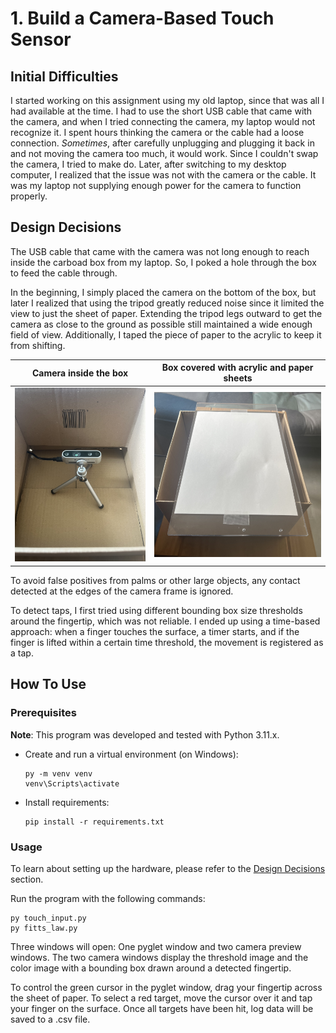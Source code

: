 # 1. Build a Camera-Based Touch Sensor

## Initial Difficulties

I started working on this assignment using my old laptop, since that was all I had available at the time. I had to use the short USB cable that came with the camera, and when I tried connecting the camera, my laptop would not recognize it. I spent hours thinking the camera or the cable had a loose connection. *Sometimes*, after carefully unplugging and plugging it back in and not moving the camera too much, it would work. Since I couldn't swap the camera, I tried to make do. Later, after switching to my desktop computer, I realized that the issue was not with the camera or the cable. It was my laptop not supplying enough power for the camera to function properly.


## Design Decisions

The USB cable that came with the camera was not long enough to reach inside the carboad box from my laptop. So, I poked a hole through the box to feed the cable through.

In the beginning, I simply placed the camera on the bottom of the box, but later I realized that using the tripod greatly reduced noise since it limited the view to just the sheet of paper. Extending the tripod legs outward to get the camera as close to the ground as possible still maintained a wide enough field of view. Additionally, I taped the piece of paper to the acrylic to keep it from shifting.

Camera inside the box    |  Box covered with acrylic and paper sheets
-------------------------|-------------------------
![](./img/cam.jpg)  |  ![](./img/box.jpg)

To avoid false positives from palms or other large objects, any contact detected at the edges of the camera frame is ignored.

To detect taps, I first tried using different bounding box size thresholds around the fingertip, which was not reliable. I ended up using a time-based approach: when a finger touches the surface, a timer starts, and if the finger is lifted within a certain time threshold, the movement is registered as a tap.

## How To Use

### Prerequisites

**Note**: This program was developed and tested with Python 3.11.x.

- Create and run a virtual environment (on Windows):
    ```
    py -m venv venv
    venv\Scripts\activate
    ```

- Install requirements:

    ```
    pip install -r requirements.txt
    ```

### Usage

To learn about setting up the hardware, please refer to the [Design Decisions](#design-decisions) section.

Run the program with the following commands:

```
py touch_input.py
py fitts_law.py
```

Three windows will open: One pyglet window and two camera preview windows. The two camera windows display the threshold image and the color image with a bounding box drawn around a detected fingertip.

To control the green cursor in the pyglet window, drag your fingertip across the sheet of paper. To select a red target, move the cursor over it and tap your finger on the surface. Once all targets have been hit, log data will be saved to a .csv file.

